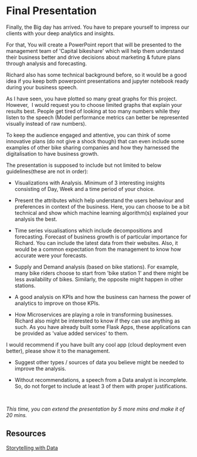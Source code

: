 # Final Presentation

Finally, the Big day has arrived. You have to prepare yourself to impress our clients with your deep analytics and insights.

For that, You will create a PowerPoint report that will be presented to the management team of 'Capital bikeshare' which will help them understand their business better and drive decisions about marketing & future plans through analysis and forecasting.

Richard also has some technical background before, so it would be a good idea if you keep both powerpoint presentations and jupyter notebook ready during your business speech.

As I have seen, you have plotted so many great graphs for this project. However,  I would request you to choose limited graphs that explain your results best. People get tired of looking at too many numbers while they listen to the speech (Model performance metrics can better be represented visually instead of raw numbers).

To keep the audience engaged and attentive, you can think of some innovative plans (do not give a shock though) that can even include some examples of other bike sharing companies and how they harnessed the digitalisation to have business growth.

The presentation is supposed to include but not limited to below guidelines(these are not in order):

* Visualizations with Analysis. Minimum of 3 interesting insights consisting of Day, Week and a time period of your choice. 

* Present the attributes which help understand the users behaviour and preferences in context of the business. Here, you can choose to be a bit technical and show which machine learning algorithm(s) explained your analysis the best. 

* Time series visualisations which include decompositions and forecasting. Forecast of business growth is of particular importance for Richard. You can include the latest data from their websites. Also, it would be a common expectation from the management to know how accurate were your forecasts.

* Supply and Demand analysis (based on bike stations). For example, many bike riders choose to start from 'bike station 1' and there might be less availability of bikes. Similarly, the opposite might happen in other stations.

* A good analysis on KPIs and how the business can harness the power of analytics to improve on those KPIs.

* How Microservices are playing a role in transforming businesses. Richard also might be interested to know if they can use anything as such. As you have already built some Flask Apps, these applications can be provided as 'value added services' to them. 

I would recommend if you have built any cool app (cloud deployment even better), please show it to the management. 

* Suggest other types / sources of data you believe might be needed to improve the analysis.

* Without recommendations, a speech from a Data analyst is incomplete. So, do not forget to include at least 3 of them with proper justifications.


<br>

*This time, you can extend the presentation by 5 more mins and make it of 20 mins.*


## Resources

[Storytelling with Data](https://github.com/shekharbiswas/Data-Analytics-Machine-Learning/blob/master/Module%201/Week%204/Resources/Storytelling%20with%20Data%20Let%E2%80%99s%20Practice%20by%20Cole%20Nussbaumer%20Knaflic%20(z-lib.org).pdf)








